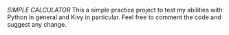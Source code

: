 *SIMPLE CALCULATOR*
This a simple practice project to test my abilities with Python in general and Kivy in particular.
Feel free to comment the code and suggest any change.
